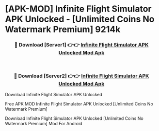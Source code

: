 # [APK-MOD] Infinite Flight Simulator APK Unlocked - [Unlimited Coins No Watermark Premium] 9214k



<div align="center">
<h3>🔴 Download [Server1] 👉👉 <a href="https://momento.my/?title=Infinite_Flight_Simulator_APK_Unlocked">Infinite Flight Simulator APK Unlocked Mod Apk</a></h3><br>

<h3>🔴 Download [Server2] 👉👉 <a href="https://momento.my/?title=Infinite_Flight_Simulator_APK_Unlocked">Infinite Flight Simulator APK Unlocked Mod Apk</a></h3>
</div>



Download Infinite Flight Simulator APK Unlocked 

Free APK MOD Infinite Flight Simulator APK Unlocked [Unlimited Coins No Watermark Premium]

Download Infinite Flight Simulator APK Unlocked [Unlimited Coins No Watermark Premium] Mod For Android
